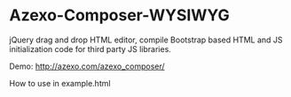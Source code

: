 Azexo-Composer-WYSIWYG
======================

jQuery drag and drop HTML editor, compile Bootstrap based HTML and JS initialization code for third party JS libraries.

Demo: http://azexo.com/azexo_composer/

How to use in example.html
